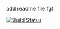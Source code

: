 add readme file fgf



[![Build Status](http://ec2-54-234-235-221.compute-1.amazonaws.com/buildStatus/icon?job=alpinehelloworld)](http://ec2-54-234-235-221.compute-1.amazonaws.com/job/alpinehelloworld/)
